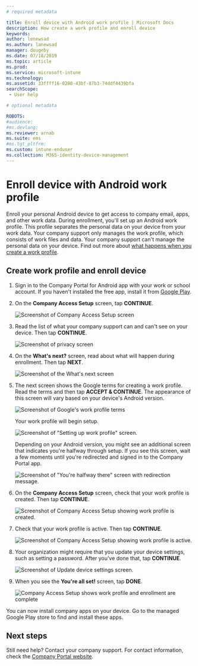 ```yaml
---
# required metadata

title: Enroll device with Android work profile | Microsoft Docs
description: How create a work profile and enroll device
keywords:
author: lenewsad
ms.author: lanewsad
manager: dougeby
ms.date: 07/18/2019  
ms.topic: article
ms.prod:
ms.service: microsoft-intune
ms.technology:
ms.assetid: 33ffff16-0280-43bf-87b3-74ddf4439bfa
searchScope:
 - User help

# optional metadata

ROBOTS:  
#audience:
#ms.devlang:
ms.reviewer: arnab
ms.suite: ems
#ms.tgt_pltfrm:
ms.custom: intune-enduser
ms.collection: M365-identity-device-management
---
```



# Enroll device with Android work profile

Enroll your personal Android device to get access to company email, apps, and other work data. During enrollment, you'll set up an Android work profile. This profile separates the personal data on your device from your work data. Your company support only manages the work profile, which consists of work files and data. Your company support can't manage the personal data on your device. Find out more about [what happens when you create a work profile](what-happens-when-you-create-a-work-profile-android.md).  

## Create work profile and enroll device

1. Sign in to the Company Portal for Android app with your work or school account. If you haven't installed the free app, install it from [Google Play](https://play.google.com/store/apps/details?id=com.microsoft.windowsintune.companyportal).  

2. On the **Company Access Setup** screen, tap **CONTINUE**.  

    ![Screenshot of Company Access Setup screen](./media/android-wp-02-1908.png)  

3. Read the list of what your company support can and can't see on your device. Then tap **CONTINUE**.   

    ![Screenshot of privacy screen](./media/android-wp-03-1908.png)  

4. On the **What's next?** screen, read about what will happen during enrollment. Then tap **NEXT**.  

    ![Screenshot of the What's next screen](./media/android-wp-04-1908.png)

5. The next screen shows the Google terms for creating a work profile. Read the terms and then tap **ACCEPT & CONTINUE**. The appearance of this screen will vary based on your device's Android version. 

    ![Screenshot of Google's work profile terms](./media/android-wp-05-1908.png)  

    Your work profile will begin setup. 

     ![Screenshot of "Setting up work profile" screen.](./media/android-wp-05a-1908.png) 

     Depending on your Android version, you might see an additional screen that indicates you're halfway through setup. If you see this screen, wait a few moments until you're redirected and signed in to the Company Portal app.  

     ![Screenshot of "You're halfway there" screen with redirection message.](./media/android-wp-05b-1908.png) 

6. On the **Company Access Setup** screen, check that your work profile is created. Then tap **CONTINUE**.  

    ![Screenshot of Company Access Setup showing work profile is created.](./media/android-wp-06-1908.png)  

7. Check that your work profile is active. Then tap **CONTINUE**. 

    ![Screenshot of Company Access Setup showing work profile is active.](./media/android-wp-07-1908.png)  

8. Your organization might require that you update your device settings, such as setting a password. After you’ve done that, tap **CONTINUE**.  

    ![Screenshot of Update device settings screen.](./media/android-wp-08-1908.png) 

9. When you see the **You're all set!** screen, tap **DONE**.  

    ![Company Access Setup shows work profile and enrollment are complete](./media/android-wp-09-1908.png)  


You can now install company apps on your device. Go to the managed Google Play store to find and install these apps. 

## Next steps  

Still need help? Contact your company support. For contact information, check the [Company Portal website](https://go.microsoft.com/fwlink/?linkid=2010980).
